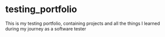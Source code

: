 # testing_portfolio
This is my testing portfolio, containing projects and all the things I learned during my journey as a software tester

